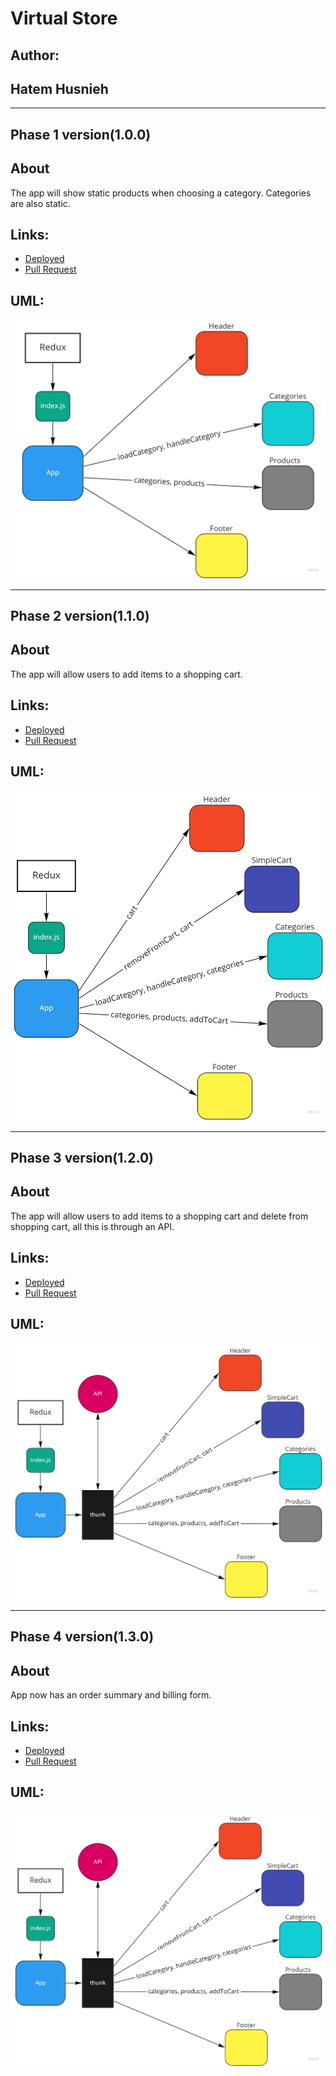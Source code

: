 # Virtual Store

## Author:

## Hatem Husnieh

---

## Phase 1 version(1.0.0)

## About

The app will show static products when choosing a category. Categories are also static.

## Links:

- [Deployed](https://hate-store.netlify.app/)
- [Pull Request](https://github.com/Hatemhusnieh/storefront/pull/1)

## UML:

![uml](/res/Application-State-with-Redux.jpg)

---

## Phase 2 version(1.1.0)

## About

The app will allow users to add items to a shopping cart.

## Links:

- [Deployed](https://hate-store.netlify.app/)
- [Pull Request](https://github.com/Hatemhusnieh/storefront/pull/2)

## UML:

![uml](/res/Combined-Reducers.jpg)

---

## Phase 3 version(1.2.0)

## About

The app will allow users to add items to a shopping cart and delete from shopping cart, all this is through an API.

## Links:

- [Deployed](https://hate-store.netlify.app/)
- [Pull Request](https://github.com/Hatemhusnieh/storefront/pull/3)

## UML:

![uml](/res/Asynchronous-Actions.jpg)

---

## Phase 4 version(1.3.0)

## About

App now has an order summary and billing form.

## Links:

- [Deployed](https://hate-store.netlify.app/)
- [Pull Request]()

## UML:

![uml](/res/Asynchronous-Actions.jpg)
